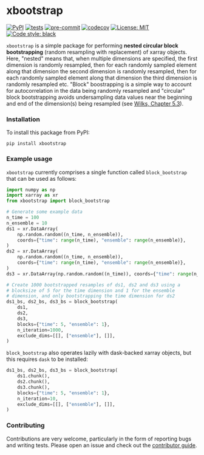 # xbootstrap

[![PyPI](https://img.shields.io/pypi/v/xbootstrap)](https://pypi.org/project/xbootstrap)
[![tests](https://github.com/dougiesquire/xbootstrap/actions/workflows/tests.yml/badge.svg)](https://github.com/dougiesquire/xbootstrap/actions/workflows/tests.yml)
[![pre-commit](https://github.com/dougiesquire/xbootstrap/actions/workflows/pre-commit.yml/badge.svg)](https://github.com/dougiesquire/xbootstrap/actions/workflows/pre-commit.yml)
[![codecov](https://codecov.io/gh/dougiesquire/xbootstrap/branch/main/graph/badge.svg?token=N0XB8OZ2AE)](https://codecov.io/gh/dougiesquire/xbootstrap)
[![License: MIT](https://img.shields.io/badge/License-MIT-green.svg)](https://github.com/dougiesquire/xbootstrap/blob/master/LICENSE)
[![Code style: black](https://img.shields.io/badge/code%20style-black-000000.svg)](https://github.com/python/black)

`xbootstrap` is a simple package for performing **nested circular block bootstrapping** (random resampling with replacement) of xarray objects. Here, "nested" means that, when multiple dimensions are specified, the first dimension is randomly resampled, then for each randomly sampled element along that dimension the second dimension is randomly resampled, then for each randomly sampled element along that dimension the third dimension is randomly resampled etc. "Block" boostrapping is a simple way to account for autocorrelation in the data being randomly resampled and "circular" block bootstrapping avoids undersampling data values near the beginning and end of the dimension(s) being resampled (see [Wilks, Chapter 5.3](https://www.sciencedirect.com/science/article/pii/B9780128158234000055#s0100)).  

### Installation
To install this package from PyPI:
```
pip install xbootstrap
```

### Example usage
`xbootstrap` currently comprises a single function called `block_bootstrap` that can be used as follows:
```python
import numpy as np
import xarray as xr
from xbootstrap import block_bootstrap

# Generate some example data
n_time = 100
n_ensemble = 10
ds1 = xr.DataArray(
    np.random.random((n_time, n_ensemble)),
    coords={"time": range(n_time), "ensemble": range(n_ensemble)},
)
ds2 = xr.DataArray(
    np.random.random((n_time, n_ensemble)),
    coords={"time": range(n_time), "ensemble": range(n_ensemble)},
)
ds3 = xr.DataArray(np.random.random((n_time)), coords={"time": range(n_time)})

# Create 1000 bootstrapped resamples of ds1, ds2 and ds3 using a
# blocksize of 5 for the time dimension and 1 for the ensemble
# dimension, and only bootstrapping the time dimension for ds2
ds1_bs, ds2_bs, ds3_bs = block_bootstrap(
    ds1,
    ds2,
    ds3,
    blocks={"time": 5, "ensemble": 1},
    n_iteration=1000,
    exclude_dims=[[], ["ensemble"], []],
)
```
`block_bootstrap` also operates lazily with dask-backed xarray objects, but this requires `dask` to be installed:
```python
ds1_bs, ds2_bs, ds3_bs = block_bootstrap(
    ds1.chunk(),
    ds2.chunk(),
    ds3.chunk(),
    blocks={"time": 5, "ensemble": 1},
    n_iteration=10,
    exclude_dims=[[], ["ensemble"], []],
)
```

### Contributing
Contributions are very welcome, particularly in the form of reporting bugs and writing tests. Please open an issue and check out the [contributor guide](CONTRIBUTING.md).

